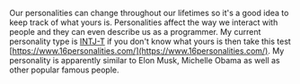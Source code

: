 Our personalities can change throughout our lifetimes so it's a good idea to keep track of what yours is. Personalities affect the way we interact with people and they can even describe us as a programmer. My current personality type is [INTJ-T](https://www.16personalities.com/intj-personality) if you don't know what yours is then take this test [https://www.16personalities.com/](https://www.16personalities.com/). My personality is apparently similar to Elon Musk, Michelle Obama as well as other popular famous people.
